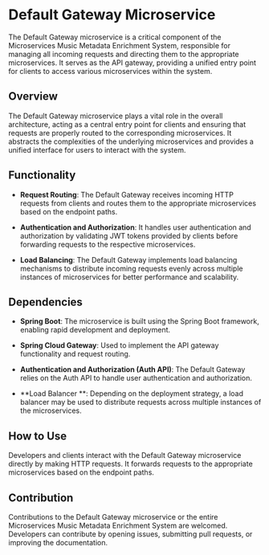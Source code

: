 # Default Gateway Microservice

The Default Gateway microservice is a critical component of the Microservices Music Metadata Enrichment System, responsible for managing all incoming requests and directing them to the appropriate microservices. It serves as the API gateway, providing a unified entry point for clients to access various microservices within the system.

## Overview

The Default Gateway microservice plays a vital role in the overall architecture, acting as a central entry point for clients and ensuring that requests are properly routed to the corresponding microservices. It abstracts the complexities of the underlying microservices and provides a unified interface for users to interact with the system.

## Functionality

- **Request Routing**: The Default Gateway receives incoming HTTP requests from clients and routes them to the appropriate microservices based on the endpoint paths.

- **Authentication and Authorization**: It handles user authentication and authorization by validating JWT tokens provided by clients before forwarding requests to the respective microservices.

- **Load Balancing**: The Default Gateway implements load balancing mechanisms to distribute incoming requests evenly across multiple instances of microservices for better performance and scalability.


## Dependencies

- **Spring Boot**: The microservice is built using the Spring Boot framework, enabling rapid development and deployment.

- **Spring Cloud Gateway**: Used to implement the API gateway functionality and request routing.

- **Authentication and Authorization (Auth API)**: The Default Gateway relies on the Auth API to handle user authentication and authorization.

- **Load Balancer **: Depending on the deployment strategy, a load balancer may be used to distribute requests across multiple instances of the microservices.

## How to Use

Developers and clients interact with the Default Gateway microservice directly by making HTTP requests. It forwards requests to the appropriate microservices based on the endpoint paths.

## Contribution

Contributions to the Default Gateway microservice or the entire Microservices Music Metadata Enrichment System are welcomed. Developers can contribute by opening issues, submitting pull requests, or improving the documentation.